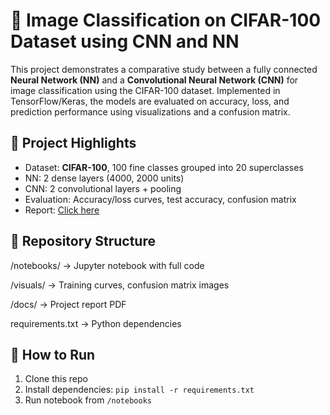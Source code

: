 # 🧠 Image Classification on CIFAR-100 Dataset using CNN and NN

This project demonstrates a comparative study between a fully connected **Neural Network (NN)** and a **Convolutional Neural Network (CNN)** for image classification using the CIFAR-100 dataset. Implemented in TensorFlow/Keras, the models are evaluated on accuracy, loss, and prediction performance using visualizations and a confusion matrix.

## 📌 Project Highlights
- Dataset: **CIFAR-100**, 100 fine classes grouped into 20 superclasses
- NN: 2 dense layers (4000, 2000 units)
- CNN: 2 convolutional layers + pooling
- Evaluation: Accuracy/loss curves, test accuracy, confusion matrix
- Report: [Click here](docs/CIFAR100_Project_Report.pdf)

## 📂 Repository Structure
/notebooks/
→ Jupyter notebook with full code

/visuals/
→ Training curves, confusion matrix images

/docs/
→ Project report PDF

requirements.txt
→ Python dependencies



## 🚀 How to Run
1. Clone this repo
2. Install dependencies: `pip install -r requirements.txt`
3. Run notebook from `/notebooks`


